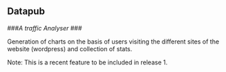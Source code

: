 ## Datapub ##
###*A traffic Analyser* ###

Generation of charts on the basis of users visiting the different sites of the website (wordpress) and collection of stats. 

Note: This is a recent feature to be included in release 1.
